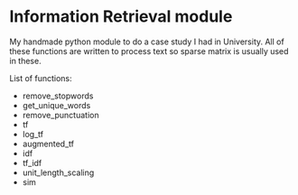 # Information Retrieval module

My handmade python module to do a case study I had in University. All of these functions are written to process text so sparse matrix is usually used in these.

List of functions:

* remove_stopwords
* get_unique_words
* remove_punctuation
* tf
* log_tf
* augmented_tf
* idf
* tf_idf
* unit_length_scaling
* sim
